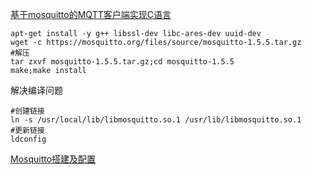 
<a href="https://www.cnblogs.com/y-c-y/p/11686916.html" target="_blank">基于mosquitto的MQTT客户端实现C语言</a>
```
apt-get install -y g++ libssl-dev libc-ares-dev uuid-dev
wget -c https://mosquitto.org/files/source/mosquitto-1.5.5.tar.gz
#解压
tar zxvf mosquitto-1.5.5.tar.gz;cd mosquitto-1.5.5
make;make install
```
解决编译问题
```
#创建链接
ln -s /usr/local/lib/libmosquitto.so.1 /usr/lib/libmosquitto.so.1
#更新链接
ldconfig
```

<a href="https://www.jianshu.com/p/9e3cb7042a2e" target="_blank">Mosquitto搭建及配置</a>
